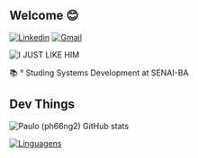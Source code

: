 ## Welcome 😊
[![Linkedin](https://img.shields.io/badge/LinkedIn-0077B5?style=for-the-badge&logo=linkedin&logoColor=white)](https://www.linkedin.com/in/paulohmedeiros/)
[![Gmail](https://img.shields.io/badge/Gmail-D14836?style=for-the-badge&logo=gmail&logoColor=white)](mailto:ph66ng2@gmail.com)

![I JUST LIKE HIM]()


📚 ° Studing Systems Development at SENAI-BA


## Dev Things
![Paulo (ph66ng2) GitHub stats](https://github-readme-stats.vercel.app/api?username=ph66ng2&theme=aura&show_icons=true)


[![Linguagens](https://github-readme-stats.vercel.app/api/top-langs/?username=ph66ng2&layout=donut-vertical)](https://github.com/ph66ng2/)


